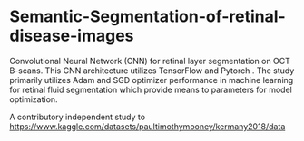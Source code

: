 # Semantic-Segmentation-of-retinal-disease-images
Convolutional Neural Network (CNN) for retinal layer segmentation on OCT B-scans. This CNN architecture utilizes TensorFlow and Pytorch . The study primarily utilizes Adam and SGD optimizer performance in machine learning for retinal fluid segmentation which provide means to parameters for model optimization. 


A contributory independent study to https://www.kaggle.com/datasets/paultimothymooney/kermany2018/data
